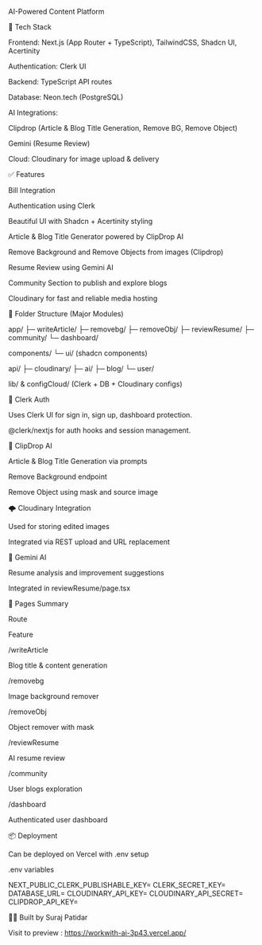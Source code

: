 AI-Powered Content Platform

🚀 Tech Stack

Frontend: Next.js (App Router + TypeScript), TailwindCSS, Shadcn UI, Acertinity

Authentication: Clerk UI

Backend: TypeScript API routes

Database: Neon.tech (PostgreSQL)

AI Integrations:

Clipdrop (Article & Blog Title Generation, Remove BG, Remove Object)

Gemini (Resume Review)

Cloud: Cloudinary for image upload & delivery

✅ Features

Bill Integration

Authentication using Clerk

Beautiful UI with Shadcn + Acertinity styling

Article & Blog Title Generator powered by ClipDrop AI

Remove Background and Remove Objects from images (Clipdrop)

Resume Review using Gemini AI

Community Section to publish and explore blogs

Cloudinary for fast and reliable media hosting

📁 Folder Structure (Major Modules)

app/
  ├─ writeArticle/
  ├─ removebg/
  ├─ removeObj/
  ├─ reviewResume/
  ├─ community/
  └─ dashboard/

components/
  └─ ui/ (shadcn components)

api/
  ├─ cloudinary/
  ├─ ai/
  ├─ blog/
  └─ user/

lib/ & configCloud/ (Clerk + DB + Cloudinary configs)

🔐 Clerk Auth

Uses Clerk UI for sign in, sign up, dashboard protection.

@clerk/nextjs for auth hooks and session management.

🎨 ClipDrop AI

Article & Blog Title Generation via prompts

Remove Background endpoint

Remove Object using mask and source image

🌩️ Cloudinary Integration

Used for storing edited images

Integrated via REST upload and URL replacement

🧠 Gemini AI

Resume analysis and improvement suggestions

Integrated in reviewResume/page.tsx

🧪 Pages Summary

Route

Feature

/writeArticle

Blog title & content generation

/removebg

Image background remover

/removeObj

Object remover with mask

/reviewResume

AI resume review

/community

User blogs exploration

/dashboard

Authenticated user dashboard

📦 Deployment

Can be deployed on Vercel with .env setup

.env variables

NEXT_PUBLIC_CLERK_PUBLISHABLE_KEY=
CLERK_SECRET_KEY=
DATABASE_URL=
CLOUDINARY_API_KEY=
CLOUDINARY_API_SECRET=
CLIPDROP_API_KEY=

🧑‍💻 Built by Suraj Patidar

Visit to preview :  https://workwith-ai-3p43.vercel.app/
